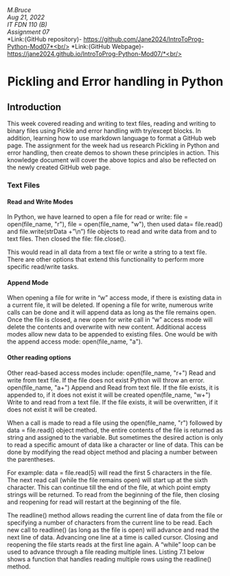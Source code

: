 *M.Bruce*<br/>
*Aug 21, 2022*<br/>
*IT FDN 110 (B)*<br/>
*Assignment 07*<br/>
*Link:(GitHub repository)- https://github.com/Jane2024/IntroToProg-Python-Mod07*<br/>
*Link:(GitHub Webpage)-  https://jane2024.github.io/IntroToProg-Python-Mod07/*<br/>
 
<h1 align="center">Pickling and Error handling in Python</h1> 

## Introduction
This week covered reading and writing to text files, reading and writing to binary files using Pickle and error handling with try/except blocks. In addition, learning how to use markdown language to format a GitHub web page. The assignment for the week had us research Pickling in Python and error handling, then create demos to shown these principles in action. This knowledge document will cover the above topics and also be reflected on the newly created GitHub web page.


### Text Files

#### Read and Write Modes
In Python, we have learned to open a file for read or write:
file = open(file_name, "r"), file = open(file_name, "w"), then
used data= file.read() and file.write(strData +”\n”)  file objects to read and write data from and to text files. 
Then closed the file: file.close().

This would read in all data from a text file or write a string to a text file. There are other options that extend this functionality to perform more specific read/write tasks.

#### Append Mode
When opening a file for write in “w” access mode, if there is existing data in a current file, it will be deleted. If opening a file for write, numerous write calls can be done and it will append data as long as the file remains open. Once the file is closed, a new open for write call in “w” access mode will delete the contents and overwrite with new content. Additional access modes allow new data to be appended to existing files. One would be with the append access mode: open(file_name, "a").

#### Other reading options
Other read-based access modes include:
open(file_name, "r+")   Read and write from text file. If the file does not exist Python will throw an error.
open(file_name, "a+")  Append and Read from text file. If the file exists, it is appended to, if it does not exist it will be created
open(file_name, "w+")  Write to and read from a  text file. If the file exists, it will be overwritten, if it does not exist it will be created.    

When a call is made to read a file using the  open(file_name, "r") followed by data = file.read() object method, the entire contents of the file is returned as string and assigned to the variable. But sometimes the desired action is only to read a specific amount of data like a character or line of data. This can be done by modifying the read object method and placing a number between the parentheses.

For example: data = file.read(5) will read the first 5 characters in the file. The next read call (while the file remains open) will start up at the sixth character. This can continue till the end of the file, at which point empty strings will be returned. To read from the beginning of the file, then closing and reopening for read will restart at the beginning of the file.

The readline() method allows reading the current line of data from the file or specifying a number of characters from the current line to be read. Each new call to readline() (as long as the file is open) will advance and read the next line of data. Advancing one line at a time is called cursor. Closing and reopening the file starts reads at the first line again. A “while” loop can be used to advance through a file reading multiple lines. Listing 7.1 below shows a function that handles reading multiple rows using the readline() method.

